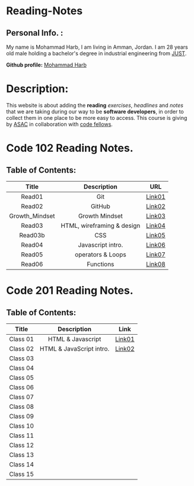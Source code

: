 # Reading-Notes

## Personal Info. :
My name is Mohammad Harb, I am living in Amman, Jordan. I am 28 years old male holding a bachelor's degree in industrial engineering from [JUST](https://www.just.edu.jo/Pages/Default.aspx). 

**Github profile:** [Mohammad Harb](https://github.com/mdharb)

# Description:
This website is about adding the **reading** _exercises_, _headlines_ and _notes_ that we are taking during our way to be **software developers**, in order to collect them in one place to be more easy to access. This course is giving by [ASAC](https://asac.ltuc.com/) in collaboration with [code fellows](https://www.codefellows.org/).


# Code 102 Reading Notes.
## Table of Contents: 

| Title         | Description      | URL |
|:-------:      |:-------:         |:---------:|
| Read01        |   Git            | [Link01](102/read01.md)
| Read02        |   GitHub         | [Link02](102/read02.md)|
| Growth_Mindset|  Growth Mindset  | [Link03](102/Growth_mindset.md)|
| Read03        |  HTML, wireframing & design|[Link04](102/read03.md)|  
| Read03b       | CSS              | [Link05](102/read03b.md)|
| Read04        | Javascript intro.| [Link06](102/read04.md)|
| Read05        | operators & Loops|[Link07](102/read05.md)|
| Read06        | Functions|[Link08](102/read06.md)|


# Code 201 Reading Notes.
## Table of Contents:

|      Title             |    Description          |  Link     |
| :---------:            |  :---------:            | :--------:|          
|    Class 01             |    HTML & Javascript   | [Link01](201/class-01.md)         |
|    Class 02             |     HTML & JavaScript intro.  |       [Link02](201/class-02.md)    |
|    Class 03             |                         |           |
|    Class 04             |                         |           |
|    Class 05             |                         |           |
|    Class 06             |                         |           |
|    Class 07             |                         |           |
|    Class 08             |                         |           |
|    Class 09             |                         |           |
|    Class 10             |                         |           |
|    Class 11             |                         |           |
|    Class 12             |                         |           |
|    Class 13             |                         |           |
|    Class 14             |                         |           |
|    Class 15             |                         |           |
